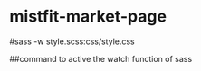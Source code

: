 # mistfit-market-page

#sass -w style.scss:css/style.css 

##command to active the watch function of sass